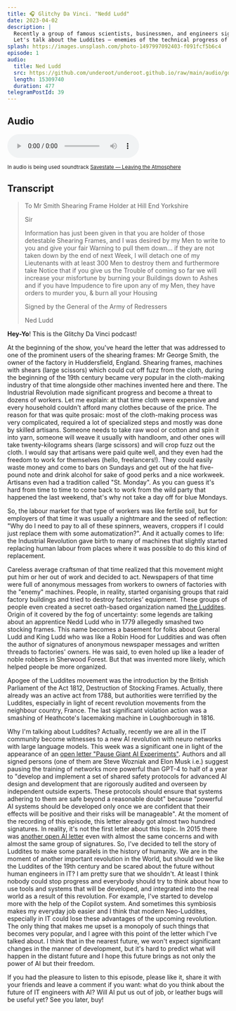 ```yaml
---
title: 🎧 Glitchy Da Vinci. "Nedd Ludd"
date: 2023-04-02
description: |
  Recently a group of famous scientists, businessmen, and engineers signed up for an open letter "Pause Giant AI Experiments" which spotlights the hypothetical weakness of modern society for the results of a new technical revolution. It's not the first time when humanity faces so dramatic changes.
  Let's talk about the Luddites — enemies of the technical progress of the Industrial Revolution.
splash: https://images.unsplash.com/photo-1497997092403-f091fcf5b6c4
episode: 1
audio:
  title: Ned Ludd
  src: https://github.com/underoot/underoot.github.io/raw/main/audio/gdv_e1.mp3
  length: 15309740
  duration: 477
telegramPostId: 39
---
```

## Audio

<audio src='{{ "https://dts.podtrac.com/redirect.mp3/" + audio.src }}' controls></audio>

<small>In audio is being used soundtrack <a href="https://soundcloud.com/savestate/leaving-the-atmosphere" target="_blank">Savestate — Leaving the Atmosphere</a></small>

## Transcript

> To Mr Smith Shearing Frame Holder at Hill End Yorkshire
>
> Sir
>
> Information has just been given in that you are holder of those detestable Shearing Frames, and I was desired by my Men to write to you and give your fair Warning to pull them down... if they are not taken down by the end of next Week, I will detach one of my Lieutenants with at least 300 Men to destroy them and furthermore take Notice that if you give us the Trouble of coming so far we will increase your misfortune by burning your Buildings down to Ashes and if you have Impudence to fire upon any of my Men, they have orders to murder you, & burn all your Housing
>
> Signed by the General of the Army of Redressers
>
> Ned Ludd

**Hey-Yo**! This is the Glitchy Da Vinci podcast!

At the beginning of the show, you've heard the letter that was addressed to one of the prominent users of the shearing frames: Mr George Smith, the owner of the factory in Huddersfield, England. Shearing frames, machines with shears (large scissors) which could cut off fuzz from the cloth, during the beginning of the 19th century became very popular in the cloth-making industry of that time alongside other machines invented here and there. The Industrial Revolution made significant progress and become a threat to dozens of workers. Let me explain: at that time cloth were expensive and every household couldn't afford many clothes because of the price. The reason for that was quite prosaic: most of the cloth-making process was very complicated, required a lot of specialized steps and mostly was done by skilled artisans. Someone needs to take raw wool or cotton and spin it into yarn, someone will weave it usually with handloom, and other ones will take twenty-kilograms shears (large scissors) and will crop fuzz out the cloth. I would say that artisans were paid quite well, and they even had the freedom to work for themselves (hello, freelancers!). They could easily waste money and come to bars on Sundays and get out of the hat five-pound note and drink alcohol for sake of good perks and a nice workweek. Artisans even had a tradition called "St. Monday". As you can guess it's hard from time to time to come back to work from the wild party that happened the last weekend, that's why not take a day off for blue Mondays.

So, the labour market for that type of workers was like fertile soil, but for employers of that time it was usually a nightmare and the seed of reflection: "Why do I need to pay to all of these spinners, weavers, croppers if I could just replace them with some automatization?". And it actually comes to life: the Industrial Revolution gave birth to many of machines that slightly started replacing human labour from places where it was possible to do this kind of replacement.

Careless average craftsman of that time realized that this movement might put him or her out of work and decided to act. Newspapers of that time were full of anonymous messages from workers to owners of factories with the "enemy" machines. People, in reality, started organising groups that raid factory buildings and tried to destroy factories' equipment. These groups of people even created a secret oath-based organization named <a href="https://en.wikipedia.org/wiki/Luddite" target="_blank">the Luddites</a>. Origin of it covered by the fog of uncertainty: some legends are talking about an apprentice Nedd Ludd who in 1779 allegedly smashed two stocking frames. This name becomes a basement for folks about General Ludd and King Ludd who was like a Robin Hood for Luddities and was often the author of signatures of anonymous newspaper messages and written threads to factories' owners. He was said, to even holed up like a leader of noble robbers in Sherwood Forest. But that was invented more likely, which helped people be more organized.

Apogee of the Luddites movement was the introduction by the British Parliament of the Act 1812, Destruction of Stocking Frames. Actually, there already was an active act from 1788, but authorities were terrified by the Luddites, especially in light of recent revolution movements from the neighbour country, France. The last significant violation action was a smashing of Heathcote's lacemaking machine in Loughborough in 1816.

Why I'm talking about Luddites? Actually, recently we are all in the IT community become witnesses to a new AI revolution with neuro networks with large language models. This week was a significant one in light of the appearance of an <a href="https://futureoflife.org/open-letter/pause-giant-ai-experiments/" target="_blank">open letter "Pause Giant AI Experiments"</a>. Authors and all signed persons (one of them are Steve Wozniak and Elon Musk i.e.) suggest pausing the training of networks more powerful than GPT-4 to half of a year to "develop and implement a set of shared safety protocols for advanced AI design and development that are rigorously audited and overseen by independent outside experts. These protocols should ensure that systems adhering to them are safe beyond a reasonable doubt" because "powerful AI systems should be developed only once we are confident that their effects will be positive and their risks will be manageable". At the moment of the recording of this episode, this letter already got almost two hundred signatures. In reality, it's not the first letter about this topic. In 2015 there was <a href="https://en.wikipedia.org/wiki/Open_Letter_on_Artificial_Intelligence" target="_blank">another open AI letter</a> even with almost the same concerns and with almost the same group of signatures. So, I've decided to tell the story of Luddites to make some parallels in the history of humanity. We are in the moment of another important revolution in the World, but should we be like the Luddites of the 19th century and be scared about the future without human engineers in IT? I am pretty sure that we shouldn't. At least I think nobody could stop progress and everybody should try to think about how to use tools and systems that will be developed, and integrated into the real world as a result of this revolution. For example, I've started to develop more with the help of the Copilot system. And sometimes this symbiosis makes my everyday job easier and I think that modern Neo-Luddites, especially in IT could lose these advantages of the upcoming revolution. The only thing that makes me upset is a monopoly of such things that becomes very popular, and I agree with this point of the letter which I've talked about. I think that in the nearest future, we won't expect significant changes in the manner of development, but it's hard to predict what will happen in the distant future and I hope this future brings as not only the power of AI but their freedom.

If you had the pleasure to listen to this episode, please like it, share it with your friends and leave a comment if you want: what do you think about the future of IT engineers with AI? Will AI put us out of job, or leather bugs will be useful yet? See you later, buy!

